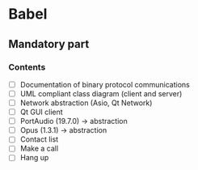 # Babel


## Mandatory part

### Contents
- [ ] Documentation of binary protocol communications
- [ ] UML compliant class diagram (client and server)
- [ ] Network abstraction (Asio, Qt Network)
- [ ] Qt GUI client
- [ ] PortAudio (19.7.0) -> abstraction
- [ ] Opus (1.3.1) -> abstraction
- [ ] Contact list
- [ ] Make a call
- [ ] Hang up
